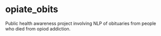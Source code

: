 # opiate_obits
Public health awareness project involving NLP of obituaries from people who died from opiod addiction. 
